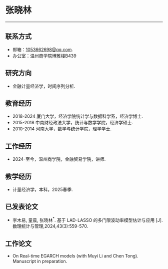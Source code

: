# 张晓林
---
## 联系方式
- 邮箱：1053662698@qq.com.
- 办公室：温州商学院博雅楼B439

## 研究方向
- 金融计量经济学，时间序列分析.

## 教育经历
- 2018-2024
厦门大学，经济学院统计学与数据科学系，经济学博士.
- 2015-2018
中南财经政法大学，统计与数学学院，经济学硕士.
- 2010-2014
河南大学，数学与统计学院，理学学士.

## 工作经历
- 2024-至今，温州商学院，金融贸易学院，讲师.

## 教学经历
- 计量经济学，本科，2025春季.

## 已发表论文
- 李木易, 童晨, 张晓林$^*$. 基于 LAD-LASSO 的多门限波动率模型估计与应用 [J]. 数理统计与管理,2024,43(3):559-570.

## 工作论文
- On Real-time EGARCH models (with Muyi Li and Chen Tong). Manuscript in preparation.



